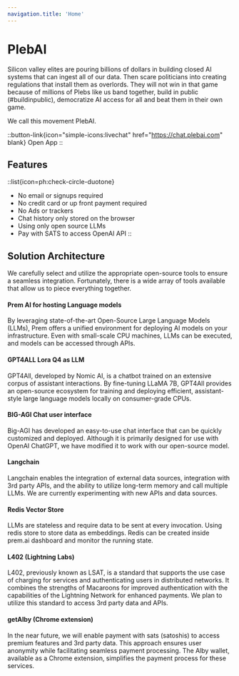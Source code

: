 ```yaml
---
navigation.title: 'Home'
---
```


# PlebAI




Silicon valley elites are pouring billions of dollars in building closed AI systems that can ingest all of our data. Then scare politicians into creating regulations that install them as overlords. They will not win in that game because of millions of Plebs like us band together, build in public (#buildinpublic), democratize AI access for all and beat them in their own game. 

We call this movement PlebAI.


::button-link{icon="simple-icons:livechat" href="https://chat.plebai.com" blank}
 Open App
::



## Features

::list{icon=ph:check-circle-duotone}
- No email or signups required
- No credit card or up front payment required
- No Ads or trackers
- Chat history only stored on the browser
- Using only open source LLMs
- Pay with SATS to access OpenAI API
::

## Solution Architecture

We carefully select and utilize the appropriate open-source tools to ensure a seamless integration. Fortunately, there is a wide array of tools available that allow us to piece everything together.

#### Prem AI for hosting Language models

By leveraging state-of-the-art Open-Source Large Language Models (LLMs), Prem offers a unified environment for deploying AI models on your infrastructure. Even with small-scale CPU machines, LLMs can be executed, and models can be accessed through APIs.

#### GPT4ALL Lora Q4 as LLM

GPT4All, developed by Nomic AI, is a chatbot trained on an extensive corpus of assistant interactions. By fine-tuning LLaMA 7B, GPT4All provides an open-source ecosystem for training and deploying efficient, assistant-style large language models locally on consumer-grade CPUs.

#### BIG-AGI Chat user interface

Big-AGI has developed an easy-to-use chat interface that can be quickly customized and deployed. Although it is primarily designed for use with OpenAI ChatGPT, we have modified it to work with our open-source model.

#### Langchain

Langchain enables the integration of external data sources, integration with 3rd party APIs, and the ability to utilize long-term memory and call multiple LLMs. We are currently experimenting with new APIs and data sources.

#### Redis Vector Store

LLMs are stateless and require data to be sent at every invocation. Using redis store to store data as embeddings. Redis can be created inside prem.ai dashboard and monitor the running state. 

#### L402 (Lightning Labs)

L402, previously known as LSAT, is a standard that supports the use case of charging for services and authenticating users in distributed networks. It combines the strengths of Macaroons for improved authentication with the capabilities of the Lightning Network for enhanced payments. We plan to utilize this standard to access 3rd party data and APIs.

#### getAlby (Chrome extension)

In the near future, we will enable payment with sats (satoshis) to access premium features and 3rd party data. This approach ensures user anonymity while facilitating seamless payment processing. The Alby wallet, available as a Chrome extension, simplifies the payment process for these services.








